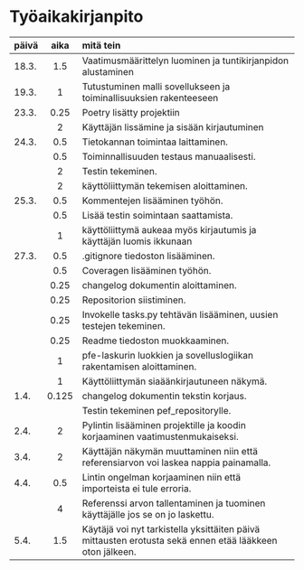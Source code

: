 # Työaikakirjanpito

| päivä | aika | mitä tein  |
| :-----|:----:|:-----|
| 18.3. | 1.5  | Vaatimusmäärittelyn luominen ja tuntikirjanpidon alustaminen |
| 19.3. |  1   | Tutustuminen malli sovellukseen ja toiminallisuuksien rakenteeseen |
| 23.3. | 0.25 | Poetry lisätty projektiin |
|       |  2   | Käyttäjän lissämine ja sisään kirjautuminen |
| 24.3. | 0.5  | Tietokannan toimintaa laittaminen. |
|       | 0.5  | Toiminnallisuuden testaus manuaalisesti. |
|       |  2   | Testin tekeminen. |
|       |  2   | käyttöliittymän tekemisen aloittaminen. |
| 25.3. | 0.5  | Kommentejen lisääminen työhön. |
|       | 0.5  | Lisää testin soimintaan saattamista. |
|       |  1   | käyttöliittymä aukeaa myös kirjautumis ja käyttäjän luomis ikkunaan |
| 27.3. | 0.5  | .gitignore tiedoston lisääminen. |
|       | 0.5  | Coveragen lisääminen työhön. |
|       | 0.25 | changelog dokumentin aloittaminen. |
|       | 0.25 | Repositorion siistiminen. |
|       | 0.25 | Invokelle tasks.py tehtävän lisääminen, uusien testejen tekeminen. |
|       | 0.25 | Readme tiedoston muokkaaminen. |
|       |  1   | pfe-laskurin luokkien ja sovelluslogiikan rakentamisen aloittaminen. |
|       |  1   | Käyttöliittymän siaäänkirjautuneen näkymä. |
| 1.4.  |0.125 | changelog dokumentin tekstin korjaus. |
|       |      | Testin tekeminen pef_repositorylle. |
| 2.4.  |  2   | Pylintin lisääminen projektille ja koodin korjaaminen vaatimustenmukaiseksi. |
| 3.4.  |  2   | Käyttäjän näkymän muuttaminen niin että referensiarvon voi laskea nappia painamalla. |
| 4.4.  | 0.5  | Lintin ongelman korjaaminen niin että importeista ei tule erroria. |
|       |  4   | Referenssi arvon tallentaminen ja tuominen käyttäjälle jos se on jo laskettu. |
| 5.4.  | 1.5  | Käytäjä voi nyt tarkistella yksittäiten päivä mittausten erotusta sekä ennen etää lääkkeen oton jälkeen. |


